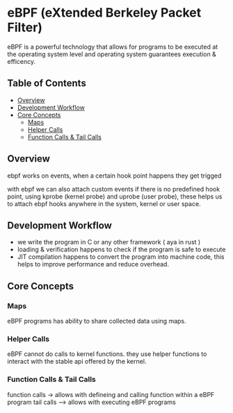 # eBPF (eXtended Berkeley Packet Filter)

eBPF is a powerful technology that allows for programs to be executed at the operating system level and operating system guarantees execution & efficency.

## Table of Contents

- [Overview](#overview)
- [Development Workflow](#development-workflow)
- [Core Concepts](#core-concepts)
  - [Maps](#maps)
  - [Helper Calls](#helper-calls)
  - [Function Calls & Tail Calls](#function-calls--tail-calls)

## Overview

ebpf works on events, when a certain hook point happens they get trigged

with ebpf we can also attach custom events if there is no predefined hook point, using kprobe (kernel probe) and uprobe (user probe), these helps us to attach ebpf hooks anywhere in the system, kernel or user space.

## Development Workflow

- we write the program in C or any other framework ( aya in rust )
- loading & verification happens to check if the program is safe to execute
- JIT compilation happens to convert the program into machine code, this helps to improve performance and reduce overhead.

## Core Concepts

### Maps

eBPF programs has ability to share collected data using maps.

### Helper Calls

eBPF cannot do calls to kernel functions. they use helper functions to interact with the stable api offered by the kernel.

### Function Calls & Tail Calls

function calls -> allows with defineing and calling function within a eBPF program
tail calls --> allows with executing eBPF programs
